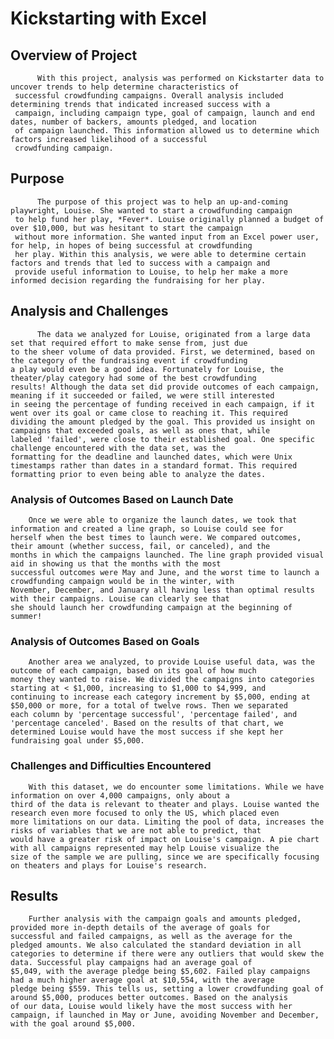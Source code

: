 # **Kickstarting with Excel**

## Overview of Project

          With this project, analysis was performed on Kickstarter data to uncover trends to help determine characteristics of 
     successful crowdfunding campaigns. Overall analysis included determining trends that indicated increased success with a 
     campaign, including campaign type, goal of campaign, launch and end dates, number of backers, amounts pledged, and location
     of campaign launched. This information allowed us to determine which factors increased likelihood of a successful 
     crowdfunding campaign.
          
## Purpose
         
          The purpose of this project was to help an up-and-coming playwright, Louise. She wanted to start a crowdfunding campaign
     to help fund her play, *Fever*. Louise originally planned a budget of over $10,000, but was hesitant to start the campaign
     without more information. She wanted input from an Excel power user, for help, in hopes of being successful at crowdfunding
     her play. Within this analysis, we were able to determine certain factors and trends that led to success with a campaign and
     provide useful information to Louise, to help her make a more informed decision regarding the fundraising for her play.

## Analysis and Challenges
          
          The data we analyzed for Louise, originated from a large data set that required effort to make sense from, just due
    to the sheer volume of data provided. First, we determined, based on the category of the fundraising event if crowdfunding
    a play would even be a good idea. Fortunately for Louise, the theater/play category had some of the best crowdfunding
    results! Although the data set did provide outcomes of each campaign, meaning if it succeeded or failed, we were still interested
    in seeing the percentage of funding received in each campaign, if it went over its goal or came close to reaching it. This required
    dividing the amount pledged by the goal. This provided us insight on campaigns that exceeded goals, as well as ones that, while 
    labeled 'failed', were close to their established goal. One specific challenge encountered with the data set, was the 
    formatting for the deadline and launched dates, which were Unix timestamps rather than dates in a standard format. This required 
	formatting prior to even being able to analyze the dates.
    
    
### Analysis of Outcomes Based on Launch Date

		Once we were able to organize the launch dates, we took that information and created a line graph, so Louise could see for
	herself when the best times to launch were. We compared outcomes, their amount (whether success, fail, or canceled), and the 
	months in which the campaigns launched. The line graph provided visual aid in showing us that the months with the most 
	successful outcomes were May and June, and the worst time to launch a crowdfunding campaign would be in the winter, with 
	November, December, and January all having less than optimal results with their campaigns. Louise can clearly see that
	she should launch her crowdfunding campaign at the beginning of summer!

### Analysis of Outcomes Based on Goals
		
		Another area we analyzed, to provide Louise useful data, was the outcome of each campaign, based on its goal of how much 
	money they wanted to raise. We divided the campaigns into categories starting at < $1,000, increasing to $1,000 to $4,999, and 
	continuing to increase each category increment by $5,000, ending at $50,000 or more, for a total of twelve rows. Then we separated 
	each column by 'percentage successful', 'percentage failed', and 'percentage canceled'. Based on the results of that chart, we
	determined Louise would have the most success if she kept her fundraising goal under $5,000.

### Challenges and Difficulties Encountered

		With this dataset, we do encounter some limitations. While we have information on over 4,000 campaigns, only about a 
	third of the data is relevant to theater and plays. Louise wanted the research even more focused to only the US, which placed even
	more limitations on our data. Limiting the pool of data, increases the risks of variables that we are not able to predict, that 
	would have a greater risk of impact on Louise's campaign. A pie chart with all campaigns represented may help Louise visualize the 
	size of the sample we are pulling, since we are specifically focusing on theaters and plays for Louise's research.
	
## Results

		Further analysis with the campaign goals and amounts pledged, provided more in-depth details of the average of goals for
	successful and failed campaigns, as well as the average for the pledged amounts. We also calculated the standard deviation in all 
	categories to determine if there were any outliers that would skew the data. Successful play campaigns had an average goal of 
	$5,049, with the average pledge being $5,602. Failed play campaigns had a much higher average goal at $10,554, with the average 
	pledge being $559. This tells us, setting a lower crowdfunding goal of around $5,000, produces better outcomes. Based on the analysis
	of our data, Louise would likely have the most success with her campaign, if launched in May or June, avoiding November and December, 
	with the goal around $5,000.

